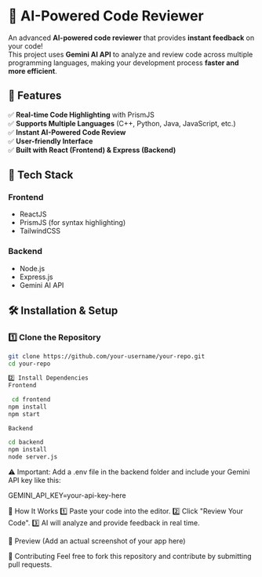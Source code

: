 # 🚀 AI-Powered Code Reviewer

An advanced **AI-powered code reviewer** that provides **instant feedback** on your code!  
This project uses **Gemini AI API** to analyze and review code across multiple programming languages, making your development process **faster and more efficient**.  

## 🌟 Features  
✅ **Real-time Code Highlighting** with PrismJS  
✅ **Supports Multiple Languages** (C++, Python, Java, JavaScript, etc.)  
✅ **Instant AI-Powered Code Review**  
✅ **User-friendly Interface**  
✅ **Built with React (Frontend) & Express (Backend)**  

## 🔧 Tech Stack  
### **Frontend**  
- ReactJS  
- PrismJS (for syntax highlighting)  
- TailwindCSS  

### **Backend**  
- Node.js  
- Express.js  
- Gemini AI API  

## 🛠️ Installation & Setup  
### 1️⃣ Clone the Repository  
```sh
git clone https://github.com/your-username/your-repo.git
cd your-repo

2️⃣ Install Dependencies
Frontend

 cd frontend
npm install
npm start

Backend

cd backend
npm install
node server.js
```

⚠ Important: Add a .env file in the backend folder and include your Gemini API key like this:

GEMINI_API_KEY=your-api-key-here

🎯 How It Works
1️⃣ Paste your code into the editor.
2️⃣ Click "Review Your Code".
3️⃣ AI will analyze and provide feedback in real time.

📸 Preview
(Add an actual screenshot of your app here)

🤝 Contributing
Feel free to fork this repository and contribute by submitting pull requests.


